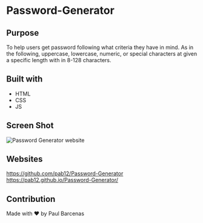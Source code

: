 # Password-Generator

## Purpose 
To help users get password following what criteria they have in mind. As in the following, uppercase, lowercase, numeric, or special characters at given a specific length with in 8-128 characters.

## Built with 
* HTML
* CSS
* JS

## Screen Shot
![Password Generator website](assets/images/website-screenshoot.png)
## Websites
https://github.com/pab12/Password-Generator
https://pab12.github.io/Password-Generator/

## Contribution
Made with ❤️ by Paul Barcenas